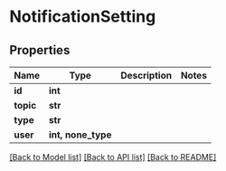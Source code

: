 # NotificationSetting


## Properties

Name | Type | Description | Notes
------------ | ------------- | ------------- | -------------
**id** | **int** |  | 
**topic** | **str** |  | 
**type** | **str** |  | 
**user** | **int, none_type** |  | 

[[Back to Model list]](../#documentation-for-models) [[Back to API list]](../#documentation-for-api-endpoints) [[Back to README]](../)


